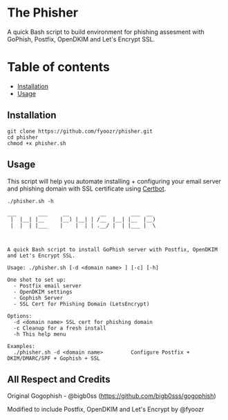 # The Phisher
A quick Bash script to build environment for phishing assesment with GoPhish, Postfix, OpenDKIM and Let's Encrypt SSL. 

Table of contents
=================

<!--ts-->
   * [Installation](#installation)
   * [Usage](#usage)
<!--te-->

## Installation

```
git clone https://github.com/fyoozr/phisher.git
cd phisher
chmod +x phisher.sh
```

## Usage

This script will help you automate installing + configuring your email server and phishing domain with SSL certificate using [Certbot](https://github.com/certbot/certbot).

```
./phisher.sh -h

___       ___     __          __        ___  __
 |  |__| |__     |__) |__| | /__  |__| |__  |__)
 |  |  | |___    |    |  | | .__/ |  | |___ |  \



A quick Bash script to install GoPhish server with Postfix, OpenDKIM and Let's Encrypt SSL.

Usage: ./phisher.sh [-d <domain name> ] [-c] [-h]

One shot to set up:
  - Postfix email server
  - OpenDKIM settings
  - Gophish Server
  - SSL Cert for Phishing Domain (LetsEncrypt)

Options:
  -d <domain name> SSL cert for phishing domain
  -c Cleanup for a fresh install
  -h This help menu

Examples:
  ./phisher.sh -d <domain name>			Configure Postfix + DKIM/DMARC/SPF + Gophish + SSL
  ```

## All Respect and Credits
Original Gogophish - @bigb0ss  (https://github.com/bigb0sss/gogophish)<br/>

Modified to include Postfix, OpenDKIM and Let's Encrypt by @fyoozr
<br/>
